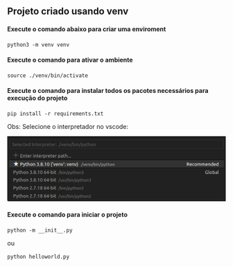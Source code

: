 ## Projeto criado usando venv

#### Execute o comando abaixo para criar uma enviroment
```
python3 -m venv venv
```

#### Execute o comando para ativar o ambiente
```
source ./venv/bin/activate
```

#### Execute o comando para instalar todos os pacotes necessários para execução do projeto
```
pip install -r requirements.txt
```

Obs: Selecione o interpretador no vscode:

![Alt text](readme/venv-interpreter.png)


#### Execute o comando para iniciar o projeto
```
python -m __init__.py
```
ou
```
python helloworld.py
```